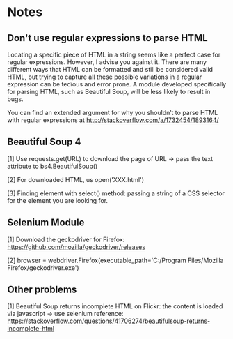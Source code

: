 # Notes

## Don't use regular expressions to parse HTML

Locating a specific piece of HTML in a string seems like a perfect case for regular expressions. However, I advise you against it. There are many different ways that HTML can be formatted and still be considered valid HTML, but trying to capture all these possible variations in a regular expression can be tedious and error prone. A module developed specifically for parsing HTML, such as Beautiful Soup, will be less likely to result in bugs.

You can find an extended argument for why you shouldn’t to parse HTML with regular expressions at http://stackoverflow.com/a/1732454/1893164/

## Beautiful Soup 4

[1] Use requests.get(URL) to download the page of URL -> pass the text attribute to bs4.BeautifulSoup()

[2] For downloaded HTML, us open('XXX.html')

[3] Finding element with select() method: passing a string of a CSS selector for the element you are looking for.

## Selenium Module

[1] Download the geckodriver for Firefox: https://github.com/mozilla/geckodriver/releases

[2] browser = webdriver.Firefox(executable_path='C:/Program Files/Mozilla Firefox/geckodriver.exe')

## Other problems

[1] Beautiful Soup returns incomplete HTML on Flickr: the content is loaded via javascript -> use selenium
    reference: https://stackoverflow.com/questions/41706274/beautifulsoup-returns-incomplete-html
